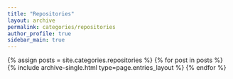 ```yaml
---
title: "Repositories"
layout: archive
permalink: categories/repositories
author_profile: true
sidebar_main: true
---
```


{% assign posts = site.categories.repositories %}
{% for post in posts %} {% include archive-single.html type=page.entries_layout %} {% endfor %}
